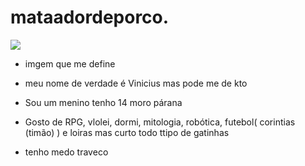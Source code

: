 # mataadordeporco.
![](https://media.tenor.com/7A_zyZyngTcAAAAC/bald-messi.gif)

- imgem que me define

- meu nome de verdade é Vinicius mas pode me de kto
- Sou um menino tenho 14 moro párana
- Gosto de RPG, vlolei, dormi, mitologia, robótica, futebol( corintias (timão) ) e loiras mas curto todo ttipo de gatinhas
- tenho medo traveco
